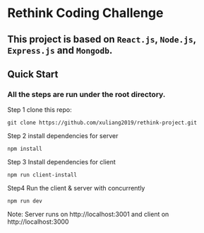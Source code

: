 # Rethink Coding Challenge

## This project is based on `React.js`, `Node.js`, `Express.js` and `Mongodb`.

## Quick Start

### All the steps are run under the root directory.
Step 1 clone this repo:
```
git clone https://github.com/xuliang2019/rethink-project.git
```

Step 2 install dependencies for server
```
npm install
```

Step 3 Install dependencies for client
```
npm run client-install
```

Step4 Run the client & server with concurrently
```
npm run dev
```
Note: Server runs on http://localhost:3001 and client on http://localhost:3000
